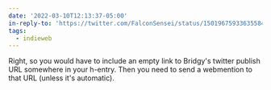 ```yaml
---
date: '2022-03-10T12:13:37-05:00'
in-reply-to: 'https://twitter.com/FalconSensei/status/1501967593363558415'
tags:
  - indieweb
---
```


Right, so you would have to include an empty link to Bridgy's twitter publish URL somewhere in your h-entry. Then you need to send a webmention to that URL (unless it's automatic).
